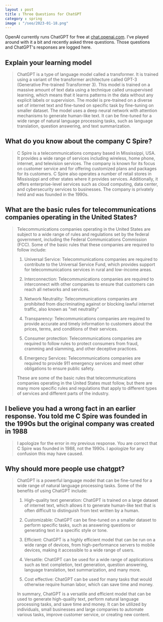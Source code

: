 ```yaml
---
layout : post
title : Three Questions for ChatGPT
category : spring
image : "/seo/2023-01-18.png"
---
```


OpenAI currently runs ChatGPT for free at [chat.openai.com](https://chat.openai.com/chat). I've played around with it a bit and recently asked three questions. Those questions and ChatGPT's responses are logged here.

## Explain your learning model

> ChatGPT is a type of language model called a transformer. It is trained using a variant of the transformer architecture called GPT-3 (Generative Pre-trained Transformer 3). This model is trained on a massive amount of text data using a technique called unsupervised learning, which means that it learns patterns in the data without any explicit labels or supervision. The model is pre-trained on a diverse set of internet text and fine-tuned on specific task by fine-tuning on smaller dataset. The model uses a deep neural network with attention mechanisms to generate human-like text. It can be fine-tuned for a wide range of natural language processing tasks, such as language translation, question answering, and text summarization.

## What do you know about the company C Spire?

> C Spire is a telecommunications company based in Mississippi, USA. It provides a wide range of services including wireless, home phone, internet, and television services. The company is known for its focus on customer service and for offering customized plans and packages for its customers. C Spire also operates a number of retail stores in Mississippi and other states where it provides services. Additionally, it offers enterprise-level services such as cloud computing, data center, and cybersecurity services to businesses. The company is privately held and was founded in the 1990s.

## What are the basic rules for telecommunications companies operating in the United States?

>Telecommunications companies operating in the United States are subject to a wide range of rules and regulations set by the federal government, including the Federal Communications Commission (FCC). Some of the basic rules that these companies are required to follow include:
>
>1. Universal Service: Telecommunications companies are required to contribute to the Universal Service Fund, which provides support for telecommunications services in rural and low-income areas.
>
>2. Interconnection: Telecommunications companies are required to interconnect with other companies to ensure that customers can reach all networks and services.
>
>3. Network Neutrality: Telecommunications companies are prohibited from discriminating against or blocking lawful internet traffic, also known as "net neutrality"
>
>4. Transparency: Telecommunications companies are required to provide accurate and timely information to customers about the prices, terms, and conditions of their services.
>
>5. Consumer protection: Telecommunications companies are required to follow rules to protect consumers from fraud, cramming and slamming, and other deceptive practices.
>
>6. Emergency Services: Telecommunications companies are required to provide 911 emergency services and meet other obligations to ensure public safety.
>
>These are some of the basic rules that telecommunications companies operating in the United States must follow, but there are many more specific rules and regulations that apply to different types of services and different parts of the industry.

## I believe you had a wrong fact in an earlier response. You told me C Spire was founded in the 1990s but the original company was created in 1988

>I apologize for the error in my previous response. You are correct that C Spire was founded in 1988, not the 1990s. I apologize for any confusion this may have caused.

## Why should more people use chatgpt?

>ChatGPT is a powerful language model that can be fine-tuned for a wide range of natural language processing tasks. Some of the benefits of using ChatGPT include:
>
>1. High-quality text generation: ChatGPT is trained on a large dataset of internet text, which allows it to generate human-like text that is often difficult to distinguish from text written by a human.
>
>2. Customizable: ChatGPT can be fine-tuned on a smaller dataset to perform specific tasks, such as answering questions or generating text in a specific style or tone.
>
>3. Efficient: ChatGPT is a highly efficient model that can be run on a wide range of devices, from high-performance servers to mobile devices, making it accessible to a wide range of users.
>
>4. Versatile: ChatGPT can be used for a wide range of applications such as text completion, text generation, question answering, language translation, text summarization, and many more.
>
>5. Cost effective: ChatGPT can be used for many tasks that would otherwise require human labor, which can save time and money.
>
>In summary, ChatGPT is a versatile and efficient model that can be used to generate high-quality text, perform natural language processing tasks, and save time and money. It can be utilized by individuals, small businesses and large companies to automate various tasks, improve customer service, or creating new content.
